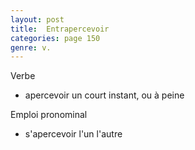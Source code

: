 ```yaml
---
layout: post
title:  Entrapercevoir
categories: page 150
genre: v.
---
```



Verbe

* apercevoir un court instant, ou à peine

Emploi pronominal

* s'apercevoir l'un l'autre
